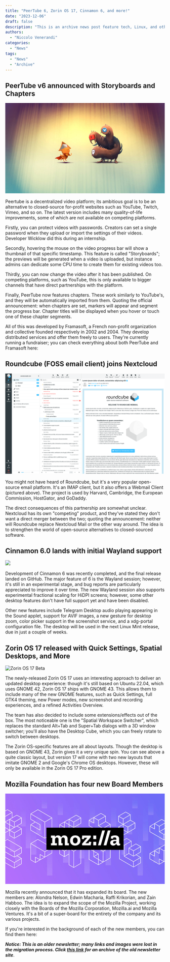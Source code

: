 ```yaml
---
title: "PeerTube 6, Zorin OS 17, Cinnamon 6, and more!"
date: "2023-12-06"
draft: false
description: "This is an archive news post feature tech, Linux, and other open-source news. This is an older article that was part of a migration. There will be missing images, broken links, and potentially other issues."
authors:
  - "Niccolo Venerandi"
categories:
  - "News"
tags:
  - "News"
  - "Archive"
---
```


## PeerTube v6 announced with Storyboards and Chapters

![Drawing in the style of a fighting video game, where the octopus of PeerTube and the monster of YouTube, Twitch and Vimeo go head to head.](images/sepia-1024x576.jpg)

Peertube is a decentralized video platform; its ambitious goal is to be an alternative to closed-source for-profit websites such as YouTube, Twitch, Vimeo, and so on. The latest version includes many quality-of-life improvements, some of which are not available on competing platforms.

Firstly, you can protect videos with passwords. Creators can set a single password when they upload or import the settings of their videos. Developer Wicklow did this during an internship.

Secondly, hovering the mouse on the video progress bar will show a thumbnail of that specific timestamp. This feature is called "Storyboards"; the previews will be generated when a video is uploaded, but instance admins can dedicate some CPU time to create them for existing videos too.

Thirdly, you can now change the video after it has been published. On competing platforms, such as YouTube, this is only available to bigger channels that have direct partnerships with the platform.

Finally, PeerTube now features chapters. These work similarly to YouTube's, and they will be automatically imported from them. Quoting the official announcement: when chapters are set, markers will appear and segment the progress bar. Chapter titles will be displayed when you hover or touch one of these chapter segments.

All of this was developed by Framasoft, a French non-profit organization and collective founded respectively in 2002 and 2004. They develop distributed services and offer them freely to users. They're currently running a fundraiser; you can check everything about both PeerTube and Framasoft here:

## Roundcube (FOSS email client) joins Nextcloud

![Roundcube mailbox](images/Roundcube-mailbox.png)

You might not have heard of Roundcube, but it's a very popular open-source email platform. It's an IMAP client, but it also offers a Webmail Client (pictured above). The project is used by Harvard, Cambridge, the European Commission, HostGator, and GoDaddy.

The direct consequences of this partnership are somewhat unclear. Nextcloud has its own "competing" product, and they've stated they don't want a direct merger between the two; quoting the announcement: neither will Roundcube replace Nextcloud Mail or the other way around. The idea is to strengthen the world of open-source alternatives to closed-sourced software.

## Cinnamon 6.0 lands with initial Wayland support

![](https://i0.wp.com/9to5linux.com/wp-content/uploads/2023/11/cinn6c.webp?ssl=1)

Development of Cinnamon 6 was recently completed, and the final release landed on GitHub. The major feature of 6 is the Wayland session; however, it's still in an experimental stage, and bug reports are particularly appreciated to improve it over time. The new Wayland session also supports experimental fractional scaling for HiDPI screens; however, some other desktop features don't have full support yet and have been disabled.

Other new features include Telegram Desktop audio playing appearing in the Sound applet, support for AVIF images, a new gesture for desktop zoom, color picker support in the screenshot service, and a xdg-portal configuration file. The desktop will be used in the next Linux Mint release, due in just a couple of weeks.

## Zorin OS 17 released with Quick Settings, Spatial Desktops, and More

![Zorin OS 17 Beta](https://i0.wp.com/9to5linux.com/wp-content/uploads/2023/12/zos17b.webp?fit=1920%2C976&ssl=1)

The newly-released Zorin OS 17 uses an interesting approach to deliver an updated desktop experience: though it's still based on Ubuntu 22.04, which uses GNOME 42, Zorin OS 17 ships with GNOME 43. This allows them to include many of the new GNOME features, such as Quick Settings, full GTK4 theming, new Power modes, new screenshot and recording experiences, and a refined Activities Overview.

The team has also decided to include some extensions/effects out of the box. The most noticeable one is the "Spatial Workspace Switcher", which replaces the standard Alt+Tab and Super+Tab dialogs with a 3D window switcher; you'll also have the Desktop Cube, which you can freely rotate to switch between desktops.

The Zorin OS-specific features are all about layouts. Though the desktop is based on GNOME 43, Zorin gives it a very unique spin. You can see above a quite classic layout, but version 17 will come with two new layouts that imitate GNOME 2 and Google's Chrome OS desktops. However, these will only be available in the Zorin OS 17 Pro edition.

## Mozilla Foundation has four new Board Members

![An illustration shows the Mozilla logo atop a pattern of building blocks.](images/moz_blog_header_pattern_1920x1080_03-1000x563.jpg)

Mozilla recently announced that it has expanded its board. The new members are: Alondra Nelson, Edwin Macharia, Raffi Krikorian, and Zain Habboo. The idea is to expand the scope of the Mozilla Project, working closely with the Boards of the Mozilla Corporation, Mozilla.ai and Mozilla Ventures. It's a bit of a super-board for the entirety of the company and its various projects.

If you're interested in the background of each of the new members, you can find them here:

**_Notice: This is an older newsletter; many links and images were lost in the migration process. Click [this link](https://archive.techhut.tv/) for an archive of the old newsletter site_**.
